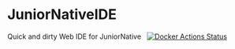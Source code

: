 # JuniorNativeIDE
Quick and dirty Web IDE for JuniorNative &nbsp;
[![Docker Actions Status](https://github.com/holoed/JuniorNativeIDE/actions/workflows/docker-publish.yml/badge.svg)](https://github.com/holoed/JuniorNativeIDE/actions)
